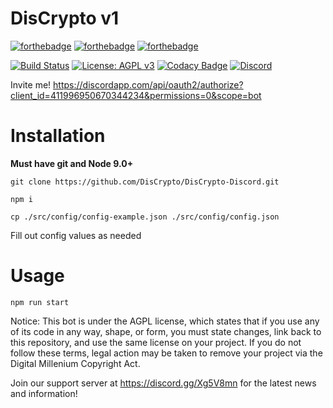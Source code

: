 <p align="center">
<h1>DisCrypto v1</h1>

[![forthebadge](https://forthebadge.com/images/badges/uses-js.svg)](https://forthebadge.com) [![forthebadge](https://forthebadge.com/images/badges/uses-git.svg)](https://forthebadge.com) [![forthebadge](https://forthebadge.com/images/badges/made-with-javascript.svg)](https://forthebadge.com)

[![Build Status](https://travis-ci.org/DisCrypto/DisCrypto-Discord.svg?branch=master)](https://travis-ci.org/DisCrypto/DisCrypto-Discord) [![License: AGPL v3](https://img.shields.io/badge/License-AGPL%20v3-blue.svg)](https://www.gnu.org/licenses/agpl-3.0) [![Codacy Badge](https://api.codacy.com/project/badge/Grade/f46b67afafbe451e94b76acc3906480a)](https://www.codacy.com/app/mcao/RoBot?utm_source=github.com&amp;utm_medium=referral&amp;utm_content=FRCDiscord/RoBot&amp;utm_campaign=Badge_Grade) [![Discord](https://img.shields.io/discord/398238681841926145.svg)](https://discord.gg/Xg5V8mn)
<!--
[![Discord Bots](https://discordbots.org/api/widget/status/302555306603446283.png)](https://discordbots.org/bot/302555306603446283) [![Discord Bots](https://discordbots.org/api/widget/servers/302555306603446283.png)](https://discordbots.org/bot/302555306603446283) [![Discord Bots](https://discordbots.org/api/widget/lib/302555306603446283.png)](https://discordbots.org/bot/302555306603446283) [![Discord Bots](https://discordbots.org/api/widget/owner/302555306603446283.png)](https://discordbots.org/bot/302555306603446283)

[![Bot Badge](https://botsfordiscord.com/api/v1/bots/302555306603446283/embed)](https://botsfordiscord.com)-->

Invite me! https://discordapp.com/api/oauth2/authorize?client_id=411996950670344234&permissions=0&scope=bot

# Installation

**Must have git and Node 9.0+**

    git clone https://github.com/DisCrypto/DisCrypto-Discord.git

    npm i

    cp ./src/config/config-example.json ./src/config/config.json

Fill out config values as needed

# Usage

    npm run start

Notice: This bot is under the AGPL license, which states that if you use any of its code in any way, shape, or form, you must state changes, link back to this repository, and use the same license on your project. If you do not follow these terms, legal action may be taken to remove your project via the Digital Millenium Copyright Act.

Join our support server at https://discord.gg/Xg5V8mn for the latest news and information!
</p>
